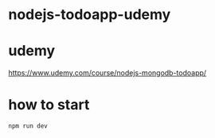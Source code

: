 # nodejs-todoapp-udemy

# udemy
https://www.udemy.com/course/nodejs-mongodb-todoapp/

# how to start
```
npm run dev
```